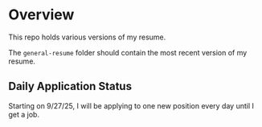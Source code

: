 # Overview

This repo holds various versions of my resume.

The `general-resume` folder should contain the most recent
version of my resume.

## Daily Application Status

Starting on 9/27/25, I will be applying to one new position every day
until I get a job.
